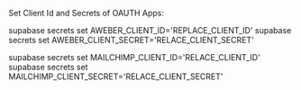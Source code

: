Set Client Id and Secrets of OAUTH Apps:

supabase secrets set AWEBER_CLIENT_ID='REPLACE_CLIENT_ID'
supabase secrets set AWEBER_CLIENT_SECRET='RELACE_CLIENT_SECRET'

supabase secrets set MAILCHIMP_CLIENT_ID='RELACE_CLIENT_ID'
supabase secrets set MAILCHIMP_CLIENT_SECRET='RELACE_CLIENT_SECRET'